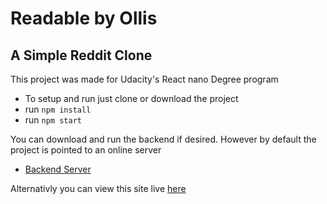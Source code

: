 # Readable by Ollis
## A Simple Reddit Clone

This project was made for Udacity's React nano Degree program

- To setup and run just clone or download the project
- run `npm install`
- run `npm start`

You can download and run the backend if desired. However by default the project is pointed to an online server
- [Backend Server](https://github.com/udacity/reactnd-project-readable-starter)

Alternativly you can view this site live [here](https://readable.oll.is)

